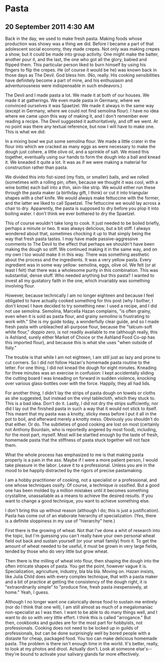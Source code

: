 # Pasta
## 20 September 2011 4:30 AM

Back in the day, we used to make fresh pasta. Making foods whose production was showy was a thing we did. Before I became a part of that adolescent social economy, they made crepes. Not only was making crepes a show, but it could be made into group activity. One might make the batter, another pour it, and the last, the one who got all the glory, babied and flipped them. This particular person liked to burn himself by using his fingers to flip the crepes. He (of course it would be he) was known back in those days as The Devil. God bless him. (No, really. His cooking sensibilities have definitely become a part of mine, and his enthusiasm and adventurousness were indispensable in such endeavors.)



The Devil and I made pasta a lot. We made it at both of our houses. We made it at gatherings. We even made pasta in Germany, where we convinced ourselves it was Spaetzel. We made it always in the same way (except in Germany, where we could not find semolina flour). I have no idea where we came upon this way of making it, and I don't remember ever reading a recipe. The Devil suggested it authoritatively, and off we went. At no point was there any textual reference, but now I will have to make one. This is what we did:



In a mixing bowl we put some semolina flour. We made a little crater in the flour into which we cracked as many eggs as were necessary to make the dough just cohere, a little olive oil, and a sprinkle of salt. We mixed this together, eventually using our hands to form the dough into a ball and knead it. We kneaded it quite a lot. It was as if we were making a material for construction rather than pasta.

We divided this into fist-sized (my fists, or smaller) balls, and we rolled (sometimes with a rolling pin, often, because we thought it was cool, with a wine bottle) each ball into a thin, skin-like strip. We would either run these through the pasta maker (a birthday gift, I think) or cut it into triangular shapes with a chef knife. We would always make fettuccine with the former, and the latter we liked to call Spaetzel. The fettuccine we would lay across a chair to dry. Apparently, the pasta is supposed to dry before you plop it into boiling water. I don't think we ever bothered to dry the Spaetzel.



This of course wouldn't take long to cook. It just needed to be boiled briefly, perhaps a minute or two. It was always delicious, but a bit stiff. I always wondered about that, sometimes chocking it up to that simply being the way that fresh pasta tastes. I may have made passive-aggressive comments to The Devil to the effect that perhaps we shouldn't have been making the dough so stiff. We continued making it in the same way, and on my own I too would make it in this way. There was something aesthetic about the process and the ingredients. It was a very yellow pasta. Every ingredient was in some way yellow: semolina, eggs, olive oil. We felt (or at least I felt) that there was a wholesome purity in this combination. This was substantial, dense stuff. Who needed anything but this pasta? I wanted to invest all my gustatory faith in the one, which invariably was something involving flour.



However, because technically I am no longer eighteen and because I feel obligated to have actually cooked something for this post (why I bother, I don't know) I have decided to try something new: I used a recipe, and I did not use semolina. Semolina, Marcella Hazan complains, "is often grainy, even when it is sold as pasta flour, and grainy _semolina_ is frustrating to work with." She is my guide today, a wonderfully clear guide, and so I made fresh pasta with unbleached all-purpose flour, because the "talcum-soft white flour," _doppio zero_, is not readily available to me (although really, this is Ashland, surely either Market of Choice or the Ashland Food Co-op has this imported flour), and because this is what she uses "when outside of Italy."



The trouble is that while I am not eighteen, I am still just as lazy and prone to cut corners. So I did not follow Hazan's homemade pasta routine to the letter. For one thing, I did not knead the dough for eight minutes. Kneading for three minutes was an exercise in confusion: I kept accidentally sliding the cutting board I was kneading on forward in sudden violence, knocking over various glass-bottles over with the force. Happily, they all had lids.



For another thing, I didn't lay the strips of pasta dough on towels or cloths as she suggested, but instead on the vinyl tablecloth, which they stuck to. This is a bad idea. Don't do it. Lastly, I did not dry the strips sufficiently, nor did I lay out the finished pasta in such a way that it would not stick to itself. This meant that my pasta was a knotty, sticky mess before I put it all in the pot to boil, and afterward merely a knotty mess. Obviously you shouldn't do that either. Or do. The subtleties of good cooking are lost on most (certainly not Anthony Bourdain, who is reportedly angered by most food), including, for the most part, myself. Most will be startled enough by the taste of fresh, homemade pasta that the stiffness of pasta stuck together will not faze them.

What the whole process has emphasized to me is that making pasta properly is a pain in the ass. Maybe if I were a more patient person, I would take pleasure in the labor. Leave it to a professional. Unless you are in the mood to be happily distracted by the rigors of precise pastamaking.



I am a hobby practitioner of cooking, not a specialist or a professional, and one whose techniques ossify. Of course, a technique _is_ ossified. But a good one has been molded by a million mistakes until it becomes something crystalline, unassailable as a means to achieve the desired results. If you want to change a good technique, you want to achieve something else.

I don't bring this up without reason (although I do; this is just a justification). Pasta has come out of an elaborate hierarchy of specialization. (Yes, there is a definite sloppiness in my use of "hierarchy" here.)

First there is the growing of wheat. Not that I've done a whit of research into the topic, but I'm guessing you can't really have your own personal wheat field out back and sustain yourself (or your small family) from it. To get the amount of wheat needed to be useful, it must be grown in very large fields, tended by those who do very little but grow wheat.



Then there is the milling of wheat into flour, then shaping the dough into the often intricate shapes of pasta. You get the point, however vague it is. Specialization, agriculture, industry, bla bla bla. Moving on. Hazan insists, like Julia Child does with every complex technique, that with a pasta maker and a bit of practice at getting the consistency of the dough right, it is "extraordinarily simple" to "produce fine, fresh pasta inexpensively, at home." Yeah, I guess.



Although I no longer want one calorically dense food to sustain me entirely (nor do I think that one will), I am still almost as much of a megalomaniac non-specialist as I was then. I want to be able to do many things well, and I want to do so with very little effort. I think this is called "arrogance." But then, cookbooks and guides are for the most part for hobbyists, not professionals. Cooking does not need to be locked up in guilds of professionals, but can be done surprisingly well by bored people with a distaste for cheap, packaged food. You too can make delicious homemade pasta. The problem is there isn't enough time in the world. It's better, really, to look at my photos and drool. Actually don't. Look at someone else's--they're bound to activate your salivary glands far more effectively.












 



 






